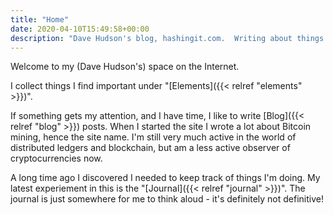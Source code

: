 ```yaml
---
title: "Home"
date: 2020-04-10T15:49:58+00:00
description: "Dave Hudson's blog, hashingit.com.  Writing about things I find interesting in the world of engineering."
---
```

Welcome to my (Dave Hudson's) space on the Internet.

I collect things I find important under "[Elements]({{< relref "elements" >}})".

If something gets my attention, and I have time, I like to write [Blog]({{< relref "blog" >}}) posts.  When I
started the site I wrote a lot about Bitcoin mining, hence the site name.  I'm still very much active in
the world of distributed ledgers and blockchain, but am a less active observer of cryptocurrencies now.

A long time ago I discovered I needed to keep track of things I'm doing.  My latest experiement in this is
the "[Journal]({{< relref "journal" >}})".  The journal is just somewhere for me to think aloud - it's definitely
not definitive!
